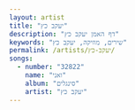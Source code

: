 ```yaml
---
layout: artist
title: "יעקב כץ"
description: "דף האמן יעקב כץ"
keywords: "שירים, מוזיקה, יעקב כץ"
permalink: /artists/יעקב-כץ/
songs:
  - number: "32822"
    name: "ואני"
    album: "סינגלים"
    artist: "יעקב כץ"
---
```

